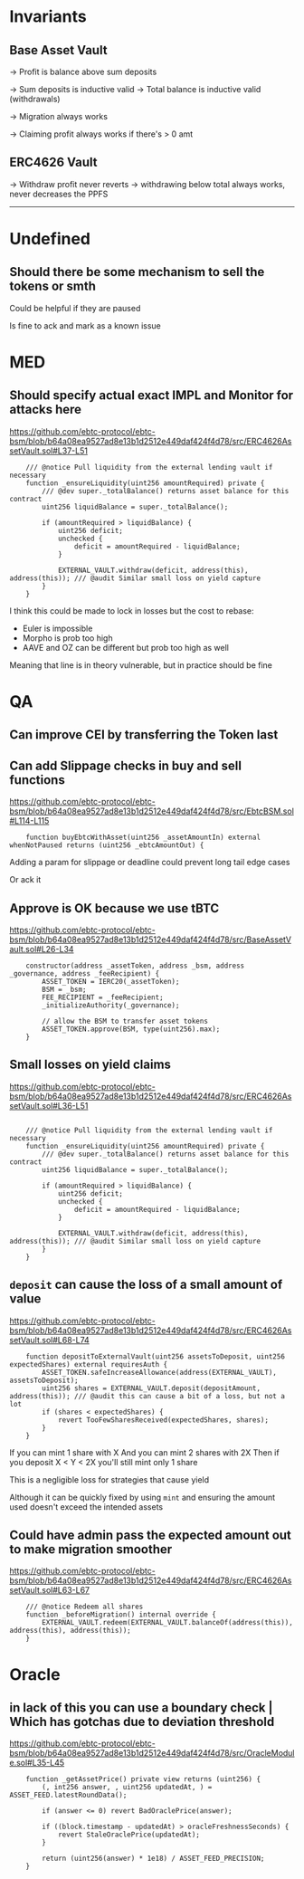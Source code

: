 # Invariants

## Base Asset Vault

-> Profit is balance above sum deposits

-> Sum deposits is inductive valid
-> Total balance is inductive valid (withdrawals)

-> Migration always works

-> Claiming profit always works if there's > 0 amt

## ERC4626 Vault

-> Withdraw profit never reverts
-> withdrawing below total always works, never decreases the PPFS

-------------

# Undefined

## Should there be some mechanism to sell the tokens or smth

Could be helpful if they are paused

Is fine to ack and mark as a known issue

# MED

## Should specify actual exact IMPL and Monitor for attacks here

https://github.com/ebtc-protocol/ebtc-bsm/blob/b64a08ea9527ad8e13b1d2512e449daf424f4d78/src/ERC4626AssetVault.sol#L37-L51

```solidity
    /// @notice Pull liquidity from the external lending vault if necessary
    function _ensureLiquidity(uint256 amountRequired) private {
        /// @dev super._totalBalance() returns asset balance for this contract
        uint256 liquidBalance = super._totalBalance();

        if (amountRequired > liquidBalance) {
            uint256 deficit;
            unchecked {
                deficit = amountRequired - liquidBalance;
            }

            EXTERNAL_VAULT.withdraw(deficit, address(this), address(this)); /// @audit Similar small loss on yield capture
        }
    }

```

I think this could be made to lock in losses but the cost to rebase:
- Euler is impossible
- Morpho is prob too high
- AAVE and OZ can be different but prob too high as well

Meaning that line is in theory vulnerable, but in practice should be fine

# QA

## Can improve CEI by transferring the Token last

## Can add Slippage checks in buy and sell functions

https://github.com/ebtc-protocol/ebtc-bsm/blob/b64a08ea9527ad8e13b1d2512e449daf424f4d78/src/EbtcBSM.sol#L114-L115

```solidity
    function buyEbtcWithAsset(uint256 _assetAmountIn) external whenNotPaused returns (uint256 _ebtcAmountOut) {

```

Adding a param for slippage or deadline could prevent long tail edge cases

Or ack it

## Approve is OK because we use tBTC

https://github.com/ebtc-protocol/ebtc-bsm/blob/b64a08ea9527ad8e13b1d2512e449daf424f4d78/src/BaseAssetVault.sol#L26-L34

```solidity
    constructor(address _assetToken, address _bsm, address _governance, address _feeRecipient) {
        ASSET_TOKEN = IERC20(_assetToken);
        BSM = _bsm;
        FEE_RECIPIENT = _feeRecipient;
        _initializeAuthority(_governance);

        // allow the BSM to transfer asset tokens
        ASSET_TOKEN.approve(BSM, type(uint256).max);
    }
```

## Small losses on yield claims

https://github.com/ebtc-protocol/ebtc-bsm/blob/b64a08ea9527ad8e13b1d2512e449daf424f4d78/src/ERC4626AssetVault.sol#L36-L51

```solidity

    /// @notice Pull liquidity from the external lending vault if necessary
    function _ensureLiquidity(uint256 amountRequired) private {
        /// @dev super._totalBalance() returns asset balance for this contract
        uint256 liquidBalance = super._totalBalance();

        if (amountRequired > liquidBalance) {
            uint256 deficit;
            unchecked {
                deficit = amountRequired - liquidBalance;
            }

            EXTERNAL_VAULT.withdraw(deficit, address(this), address(this)); /// @audit Similar small loss on yield capture
        }
    }

```


## `deposit` can cause the loss of a small amount of value

https://github.com/ebtc-protocol/ebtc-bsm/blob/b64a08ea9527ad8e13b1d2512e449daf424f4d78/src/ERC4626AssetVault.sol#L68-L74

```solidity
    function depositToExternalVault(uint256 assetsToDeposit, uint256 expectedShares) external requiresAuth {
        ASSET_TOKEN.safeIncreaseAllowance(address(EXTERNAL_VAULT), assetsToDeposit);
        uint256 shares = EXTERNAL_VAULT.deposit(depositAmount, address(this)); /// @audit this can cause a bit of a loss, but not a lot
        if (shares < expectedShares) {
            revert TooFewSharesReceived(expectedShares, shares);
        }
    }
```

If you can mint 1 share with X
And you can mint 2 shares with 2X
Then if you deposit X < Y < 2X you'll still mint only 1 share

This is a negligible loss for strategies that cause yield

Although it can be quickly fixed by using `mint` and ensuring the amount used doesn't exceed the intended assets


## Could have admin pass the expected amount out to make migration smoother

https://github.com/ebtc-protocol/ebtc-bsm/blob/b64a08ea9527ad8e13b1d2512e449daf424f4d78/src/ERC4626AssetVault.sol#L63-L67

```solidity
    /// @notice Redeem all shares
    function _beforeMigration() internal override {
        EXTERNAL_VAULT.redeem(EXTERNAL_VAULT.balanceOf(address(this)), address(this), address(this));
    }

```


# Oracle

## in lack of this you can use a boundary check | Which has gotchas due to deviation threshold

https://github.com/ebtc-protocol/ebtc-bsm/blob/b64a08ea9527ad8e13b1d2512e449daf424f4d78/src/OracleModule.sol#L35-L45

```solidity
    function _getAssetPrice() private view returns (uint256) {
        (, int256 answer, , uint256 updatedAt, ) = ASSET_FEED.latestRoundData();

        if (answer <= 0) revert BadOraclePrice(answer);

        if ((block.timestamp - updatedAt) > oracleFreshnessSeconds) {
            revert StaleOraclePrice(updatedAt);
        }

        return (uint256(answer) * 1e18) / ASSET_FEED_PRECISION;
    }
```